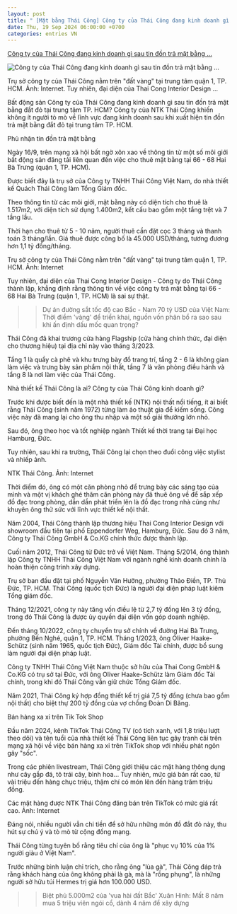 ```yaml
---
layout: post
title: " [Mặt bằng Thái Công] Công ty của Thái Công đang kinh doanh gì sau tin đồn trả mặt bằng ..."
date: Thu, 19 Sep 2024 06:00:00 +0700
categories: entries VN
---
```

[Công ty của Thái Công đang kinh doanh gì sau tin đồn trả mặt bằng ...](https://nguoiquansat.vn/cong-ty-cua-thai-cong-dang-kinh-doanh-gi-sau-tin-don-tra-mat-bang-dat-do-tai-trung-tam-tp-hcm-158982.html)

![Công ty của Thái Công đang kinh doanh gì sau tin đồn trả mặt bằng ...](https://nqs.1cdn.vn/thumbs/1200x630/2024/09/18/t.ex-cdn.com-chatluongvacuocsong.vn-560w-files-news-2024-09-18-_cong-ty-cua-thai-cong-dang-kinh-doanh-gi-sau-tin-don-tra-mat-bang-dat-do-tai-trung-tam-tp-hcm-152453.jpg)

Trụ sở công ty của Thái Công nằm trên "đất vàng" tại trung tâm quận 1, TP. HCM. Ảnh: Internet. Tuy nhiên, đại diện của Thai Cong Interior Design ...

Bất động sản Công ty của Thái Công đang kinh doanh gì sau tin đồn trả mặt bằng đắt đỏ tại trung tâm TP. HCM? Công ty của NTK Thái Công khiến không ít người tò mò về lĩnh vực đang kinh doanh sau khi xuất hiện tin đồn trả mặt bằng đắt đỏ tại trung tâm TP. HCM.

Phủ nhận tin đồn trả mặt bằng

Ngày 16/9, trên mạng xã hội bất ngờ xôn xao về thông tin từ một số môi giới bất động sản đăng tải liên quan đến việc cho thuê mặt bằng tại 66 - 68 Hai Bà Trưng (quận 1, TP. HCM).

Được biết đây là trụ sở của Công ty TNHH Thái Công Việt Nam, do nhà thiết kế Quách Thái Công làm Tổng Giám đốc.

Theo thông tin từ các môi giới, mặt bằng này có diện tích cho thuê là 1.517m2, với diện tích sử dụng 1.400m2, kết cấu bao gồm một tầng trệt và 7 tầng lầu.

Thời hạn cho thuê từ 5 - 10 năm, người thuê cần đặt cọc 3 tháng và thanh toán 3 tháng/lần. Giá thuê được công bố là 45.000 USD/tháng, tương đương hơn 1,1 tỷ đồng/tháng.

Trụ sở công ty của Thái Công nằm trên "đất vàng" tại trung tâm quận 1, TP. HCM. Ảnh: Internet

Tuy nhiên, đại diện của Thai Cong Interior Design - Công ty do Thái Công thành lập, khẳng định rằng thông tin về việc công ty trả mặt bằng tại 66 - 68 Hai Bà Trưng (quận 1, TP. HCM) là sai sự thật.

>> Dự án đường sắt tốc độ cao Bắc - Nam 70 tỷ USD của Việt Nam: Thời điểm 'vàng' để triển khai, nguồn vốn phân bổ ra sao sau khi ấn định dấu mốc quan trọng?

Thái Công đã khai trương cửa hàng Flagship (cửa hàng chính thức, đại diện cho thương hiệu) tại địa chỉ này vào tháng 3/2023.

Tầng 1 là quầy cà phê và khu trưng bày đồ trang trí, tầng 2 - 6 là không gian làm việc và trưng bày sản phẩm nội thất, tầng 7 là văn phòng điều hành và tầng 8 là nơi làm việc của Thái Công.

Nhà thiết kế Thái Công là ai? Công ty của Thái Công kinh doanh gì?

Trước khi được biết đến là một nhà thiết kế (NTK) nội thất nổi tiếng, ít ai biết rằng Thái Công (sinh năm 1972) từng làm ảo thuật gia để kiếm sống. Công việc này đã mang lại cho ông thu nhập và một số giải thưởng lớn nhỏ.

Sau đó, ông theo học và tốt nghiệp ngành Thiết kế thời trang tại Đại học Hamburg, Đức.

Tuy nhiên, sau khi ra trường, Thái Công lại chọn theo đuổi công việc stylist và nhiếp ảnh.

NTK Thái Công. Ảnh: Internet

Thời điểm đó, ông có một căn phòng nhỏ để trưng bày các sáng tạo của mình và một vị khách ghé thăm căn phòng này đã thuê ông về để sắp xếp đồ đạc trong phòng, dần dần phát triển lên là đồ đạc trong nhà cũng như khuyên ông thử sức với lĩnh vực thiết kế nội thất.

Năm 2004, Thái Công thành lập thương hiệu Thai Cong Interior Design với showroom đầu tiên tại phố Eppendorfer Weg, Hamburg, Đức. Sau đó 3 năm, Công ty Thái Công GmbH & Co.KG chính thức được thành lập.

Cuối năm 2012, Thái Công từ Đức trở về Việt Nam. Tháng 5/2014, ông thành lập Công ty TNHH Thái Công Việt Nam với ngành nghề kinh doanh chính là hoàn thiện công trình xây dựng.

Trụ sở ban đầu đặt tại phố Nguyễn Văn Hưởng, phường Thảo Điền, TP. Thủ Đức, TP. HCM. Thái Công (quốc tịch Đức) là người đại diện pháp luật kiêm Tổng giám đốc.

Tháng 12/2021, công ty này tăng vốn điều lệ từ 2,7 tỷ đồng lên 3 tỷ đồng, trong đó Thái Công là được ủy quyền đại diện vốn góp doanh nghiệp.

Đến tháng 10/2022, công ty chuyển trụ sở chính về đường Hai Bà Trưng, phường Bến Nghé, quận 1, TP. HCM. Tháng 1/2023, ông Oliver Haake-Schütz (sinh năm 1965, quốc tịch Đức), Giám đốc Tài chính, được bổ sung làm người đại diện pháp luật.

Công ty TNHH Thái Công Việt Nam thuộc sở hữu của Thai Cong GmbH & Co.KG có trụ sở tại Đức, với ông Oliver Haake-Schütz làm Giám đốc Tài chính, trong khi đó Thái Công vẫn giữ chức Tổng Giám đốc.

Năm 2021, Thái Công ký hợp đồng thiết kế trị giá 7,5 tỷ đồng (chưa bao gồm nội thất) cho biệt thự 200 tỷ đồng của vợ chồng Đoàn Di Băng.

Bán hàng xa xỉ trên Tik Tok Shop

Đầu năm 2024, kênh TikTok Thái Công TV (có tích xanh, với 1,8 triệu lượt theo dõi) và tên tuổi của nhà thiết kế Thái Công liên tục gây tranh cãi trên mạng xã hội về việc bán hàng xa xỉ trên TikTok shop với nhiều phát ngôn gây "sốc".

Trong các phiên livestream, Thái Công giới thiệu các mặt hàng thông dụng như cây gắp đá, tô trái cây, bình hoa... Tuy nhiên, mức giá bán rất cao, từ vài triệu đến hàng chục triệu, thậm chí có món lên đến hàng trăm triệu đồng.

Các mặt hàng được NTK Thái Công đăng bán trên TikTok có mức giá rất cao. Ảnh: Internet

Đáng nói, nhiều người vẫn chi tiền để sở hữu những món đồ đắt đỏ này, thu hút sự chú ý và tò mò từ cộng đồng mạng.

Thái Công từng tuyên bố rằng tiêu chí của ông là "phục vụ 10% của 1% người giàu ở Việt Nam".

Trước những bình luận chỉ trích, cho rằng ông "lùa gà", Thái Công đáp trả rằng khách hàng của ông không phải là gà, mà là "rồng phụng", là những người sở hữu túi Hermes trị giá hơn 100.000 USD.

>> Biệt phủ 5.000m2 của 'vua hài đất Bắc' Xuân Hinh: Mất 8 năm mua 5 triệu viên ngói cổ, dành 4 năm để xây dựng

